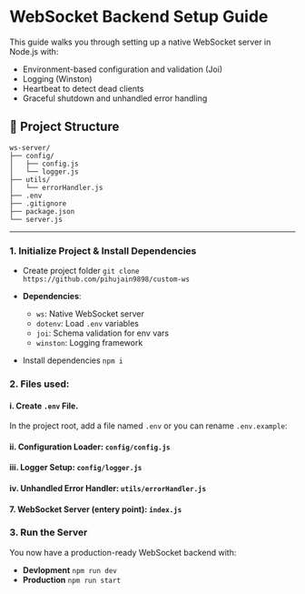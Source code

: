 # WebSocket Backend Setup Guide

This guide walks you through setting up a native WebSocket server in Node.js with:

- Environment-based configuration and validation (Joi)
- Logging (Winston)
- Heartbeat to detect dead clients
- Graceful shutdown and unhandled error handling

## 📁 Project Structure

```
ws-server/
├── config/
│   ├── config.js
│   └── logger.js
├── utils/
│   └── errorHandler.js
├── .env
├── .gitignore
├── package.json
└── server.js
```

---

### 1. Initialize Project & Install Dependencies

- Create project folder
```git clone https://github.com/pihujain9898/custom-ws```
 
- **Dependencies**:
    - `ws`: Native WebSocket server
    - `dotenv`: Load `.env` variables
    - `joi`: Schema validation for env vars
    - `winston`: Logging framework

- Install dependencies
```npm i```

### 2. Files used:

#### i. Create `.env` File.  
In the project root, add a file named `.env` or you can rename `.env.example`:

#### ii. Configuration Loader: `config/config.js`

#### iii. Logger Setup: `config/logger.js`

#### iv. Unhandled Error Handler: `utils/errorHandler.js`

#### 7. WebSocket Server (entery point): `index.js`

### 3. Run the Server

You now have a production-ready WebSocket backend with:

- **Devlopment** ```npm run dev```
- **Production** ```npm run start```
